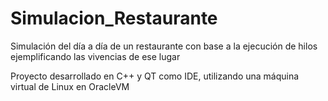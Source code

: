 # Simulacion_Restaurante
Simulación del día a día de un restaurante con base a la ejecución de hilos ejemplificando las vivencias de ese lugar

Proyecto desarrollado en C++ y QT como IDE, utilizando una máquina virtual de Linux en OracleVM
